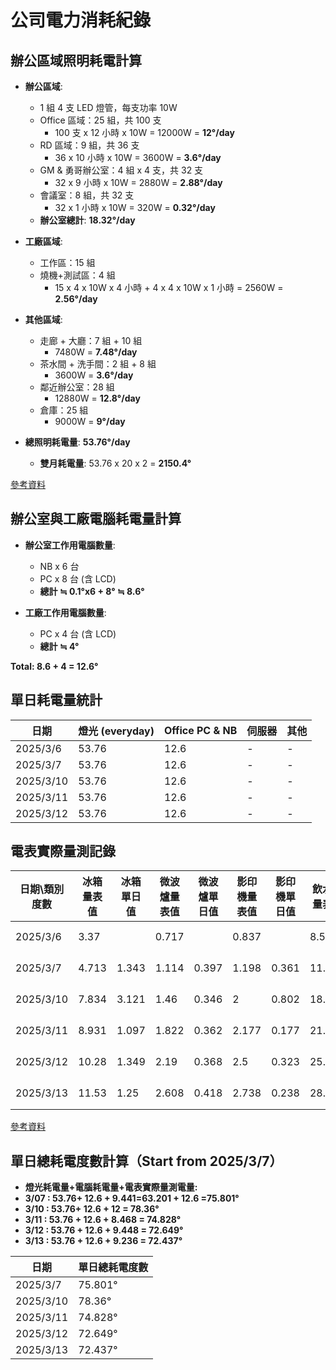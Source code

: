 # 公司電力消耗紀錄

## 辦公區域照明耗電計算

- **辦公區域**:  
  - 1 組 4 支 LED 燈管，每支功率 10W  
  - Office 區域：25 組，共 100 支  
    - 100 支 x 12 小時 x 10W = 12000W = **12°/day**  
  - RD 區域：9 組，共 36 支  
    - 36 x 10 小時 x 10W = 3600W = **3.6°/day**  
  - GM & 勇哥辦公室：4 組 x 4 支，共 32 支  
    - 32 x 9 小時 x 10W = 2880W = **2.88°/day**  
  - 會議室：8 組，共 32 支  
    - 32 x 1 小時 x 10W = 320W = **0.32°/day**  
  - **辦公室總計**: **18.32°/day**  

- **工廠區域**:  
  - 工作區：15 組  
  - 燒機+測試區：4 組  
    - 15 x 4 x 10W x 4 小時 + 4 x 4 x 10W x 1 小時 = 2560W = **2.56°/day**  

- **其他區域**:  
  - 走廊 + 大廳：7 組 + 10 組  
    - 7480W = **7.48°/day**  
  - 茶水間 + 洗手間：2 組 + 8 組  
    - 3600W = **3.6°/day**  
  - 鄰近辦公室：28 組  
    - 12880W = **12.8°/day**  
  - 倉庫：25 組  
    - 9000W = **9°/day**  

- **總照明耗電量**: **53.76°/day**  
  - **雙月耗電量**: 53.76 x 20 x 2 = **2150.4°**  

[參考資料](https://docs.google.com/document/d/1u8RTfudd8ApBmxJg5l6y_HTEd6GtGsMeeZCrC3ECWEs/edit?usp=sharing)


## 辦公室與工廠電腦耗電量計算

- **辦公室工作用電腦數量**:  
  - NB x 6 台  
  - PC x 8 台 (含 LCD)  
  - **總計 ≒ 0.1°x6 + 8° ≒ 8.6°**
  
- **工廠工作用電腦數量**:  
  - PC x 4 台 (含 LCD)  
  - **總計 ≒ 4°**

**Total: 8.6 + 4 = 12.6°**



## 單日耗電量統計

| 日期        | 燈光 (everyday) | Office PC & NB | 伺服器 | 其他 |
|------------|-----------------|--------------|------|------|
| 2025/3/6  | 53.76  | 12.6  | -  | -  |
| 2025/3/7  | 53.76 | 12.6  | -  | -  |
| 2025/3/10 | 53.76  | 12.6  | -  | -  |
| 2025/3/11 | 53.76  | 12.6  | -  | -  |
| 2025/3/12 | 53.76  | 12.6  | -  | -  |




## 電表實際量測記錄

| 日期\類別度數  | 冰箱量表值 | 冰箱單日值 | 微波爐量表值 | 微波爐單日值 | 影印機量表值 | 影印機單日值 | 飲水機量表值 | 飲水機單日值 | 除濕機量表值 | 除濕機單日值 | 單日消耗電度數 | 紀錄時間 |
|--------------|----------|----------|----------|----------|----------|----------|----------|----------|----------|----------|----------|----------|
| 2025/3/6 | 3.37     |          | 0.717    |          | 0.837    |          | 8.52     |          | 10.72    |          |          | 上午 10:15 |
| 2025/3/7    | 4.713    | 1.343    | 1.114    | 0.397    | 1.198    | 0.361    | 11.82    | 3.3      | 14.76    | 4.04     | 9.441    | 上午 10:27 |
| 2025/3/10   | 7.834    | 3.121    | 1.46     | 0.346    | 2        | 0.802    | 18.43    | 6.61     | 16.21    | 1.45     | 12.000   | 上午 10:35 |
| 2025/3/11   | 8.931    | 1.097    | 1.822    | 0.362    | 2.177    | 0.177    | 21.622   | 3.192    | 19.85    | 3.64     | 8.468    | 上午 10:30 |
| 2025/3/12   | 10.28    | 1.349    | 2.19     | 0.368    | 2.5      | 0.323    | 25.06    | 3.438    | 23.82    | 3.97     | 9.448    | 上午 9:30  |
| 2025/3/13   | 11.53    | 1.25     | 2.608    | 0.418    | 2.738    | 0.238    | 28.43    | 3.37     | 27.78    | 3.96     | 9.236    | 上午 10:35 |

[參考資料](https://docs.google.com/spreadsheets/d/15qC8A5fQTgHm3z_aiqw64yScEbDyl_wbgTKzL_kQgRc/edit?usp=sharing)



## 單日總耗電度數計算（Start from 2025/3/7）

- **燈光耗電量+電腦耗電量+電表實際量測電量:**
- **3/07 : 53.76+ 12.6 + 9.441=63.201 + 12.6 =75.801°**
- **3/10 : 53.76+ 12.6 + 12 = 78.36°**
- **3/11 : 53.76 + 12.6 + 8.468 = 74.828°** 
- **3/12 : 53.76 + 12.6 + 9.448 = 72.649°**
- **3/13 : 53.76 + 12.6 + 9.236 = 72.437°**



| 日期        | 單日總耗電度數 |
|------------|--------------|
| 2025/3/7  | 75.801° |
| 2025/3/10 | 78.36° |
| 2025/3/11 | 74.828° |
| 2025/3/12 | 72.649° |
| 2025/3/13 | 72.437° |
